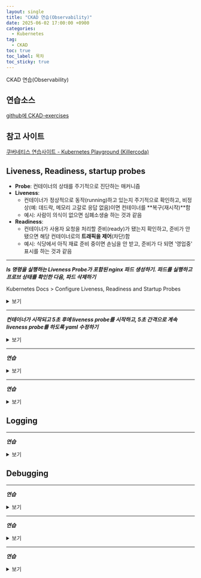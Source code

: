 ```yaml
---
layout: single
title: "CKAD 연습(Observability)"
date: 2025-06-02 17:00:00 +0900
categories:
  - Kubernetes
tag:
  - CKAD
toc: true
toc_label: 목차
toc_sticky: true
---
```


CKAD 연습(Observability)

## 연습소스

[github에 CKAD-exercises](https://github.com/dgkanatsios/CKAD-exercises)

## 참고 사이트

[쿠버네티스 연습사이트 - Kubernetes Playground (Killercoda)](https://killercoda.com/playgrounds/scenario/kubernetes)

## Liveness, Readiness, startup probes

- **Probe**: 컨테이너의 상태를 주기적으로 진단하는 매커니즘
- **Liveness**: 
  - 컨테이너가 정상적으로 동작(running)하고 있는지 주기적으로 확인하고, 비정상(예: 데드락, 메모리 고갈로 응답 없음)이면 컨테이너를 **복구(재시작)**함
  - 예시: 사람이 의식이 없으면 심폐소생술 하는 것과 같음
- **Readiness**: 
  - 컨테이너가 사용자 요청을 처리할 준비(ready)가 됐는지 확인하고, 준비가 안 됐으면 해당 컨테이너로의 **트래픽을 제어**(차단)함
  - 예시: 식당에서 아직 재료 준비 중이면 손님을 안 받고, 준비가 다 되면 '영업중' 표시를 하는 것과 같음

---

__*ls 명령을 실행하는 Liveness Probe가 포함된 nginx 파드 생성하기. 파드를 실행하고 프로브 상태를 확인한 다음, 파드 삭제하기*__

Kubernetes Docs > Configure Liveness, Readiness and Startup Probes

<details><summary>보기</summary>

{% highlight yaml %}
apiVersion: v1
kind: Pod
metadata:
  name: nginx
spec:
  containers:
  - name: nginx
    image: nginx
    livenessProbe:
      exec:
        command:
        - ls
{% endhighlight %}

{% highlight bash %}
kubectl describe pod nginx | grep -i liveness
kubectl delete pod nginx
{% endhighlight %}

</details>
<p></p>

---

__*컨테이너가 시작되고 5초 후에 liveness probe를 시작하고, 5초 간격으로 계속 liveness probe를 하도록 yaml 수정하기*__

<details><summary>보기</summary>

{% highlight yaml %}
apiVersion: v1
kind: Pod
metadata:
  name: nginx
spec:
  containers:
  - name: nginx
    image: nginx
    livenessProbe:
      exec:
        command:
        - ls
      initialDelaySeconds: 5 # 5초 후부터 헬스체크 시작
      periodSeconds: 5 # 5초 간격으로 헬스체크
{% endhighlight %}

</details>
<p></p>

---

__*연습*__

<details><summary>보기</summary>

{% highlight bash %}

{% endhighlight %}

</details>
<p></p>

---

__*연습*__

<details><summary>보기</summary>

{% highlight bash %}

{% endhighlight %}

</details>
<p></p>

## Logging

---

__*연습*__

<details><summary>보기</summary>

{% highlight bash %}

{% endhighlight %}

</details>
<p></p>

## Debugging

---

__*연습*__

<details><summary>보기</summary>

{% highlight bash %}

{% endhighlight %}

</details>
<p></p>

---

__*연습*__

<details><summary>보기</summary>

{% highlight bash %}

{% endhighlight %}

</details>
<p></p>

---

__*연습*__

<details><summary>보기</summary>

{% highlight bash %}

{% endhighlight %}

</details>
<p></p>

